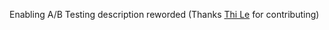 Enabling A/B Testing description reworded (Thanks [Thi Le](https://github.com/thi-lee) for contributing)
